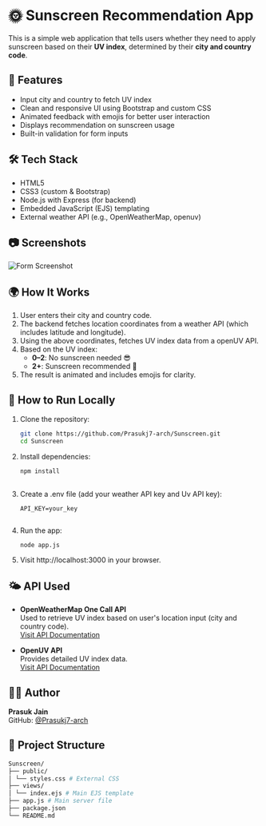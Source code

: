 # 🌞 Sunscreen Recommendation App

This is a simple web application that tells users whether they need to apply sunscreen based on their **UV index**, determined by their **city and country code**.

## 🚀 Features

- Input city and country to fetch UV index
- Clean and responsive UI using Bootstrap and custom CSS
- Animated feedback with emojis for better user interaction
- Displays recommendation on sunscreen usage
- Built-in validation for form inputs

## 🛠️ Tech Stack

- HTML5
- CSS3 (custom & Bootstrap)
- Node.js with Express (for backend)
- Embedded JavaScript (EJS) templating
- External weather API (e.g., OpenWeatherMap, openuv)

## 📷 Screenshots

![Form Screenshot](https://github.com/Prasukj7-arch/Sunscreen/assets/your-screenshot.png)

## 🌍 How It Works

1. User enters their city and country code.
2. The backend fetches location coordinates from a weather API (which includes latitude and longitude).
3. Using the above coordinates, fetches UV index data from a openUV API.
4. Based on the UV index:
   - **0–2**: No sunscreen needed 😎
   - **2+**: Sunscreen recommended 🧴
5. The result is animated and includes emojis for clarity.

## 🧪 How to Run Locally

1. Clone the repository:

   ```bash
   git clone https://github.com/Prasukj7-arch/Sunscreen.git
   cd Sunscreen
   
2. Install dependencies:

   ```bash
   npm install
    
3. Create a .env file (add your weather API key and Uv API key):
   ```env
   API_KEY=your_key
    
4. Run the app:
   ```bash
   node app.js

5. Visit http://localhost:3000 in your browser.

## 🌤 API Used  

- **OpenWeatherMap One Call API**  
  Used to retrieve UV index based on user's location input (city and country code).  
  [Visit API Documentation](https://openweathermap.org/api/one-call-api)

- **OpenUV API**  
  Provides detailed UV index data.  
  [Visit API Documentation](https://www.openuv.io/dashboard)

## 🙋‍♂️ Author  
**Prasuk Jain**  
GitHub: [@Prasukj7-arch](https://github.com/Prasukj7-arch)

## 📁 Project Structure

```bash
Sunscreen/
├── public/
│ └── styles.css # External CSS
├── views/
│ └── index.ejs # Main EJS template
├── app.js # Main server file
├── package.json
└── README.md
